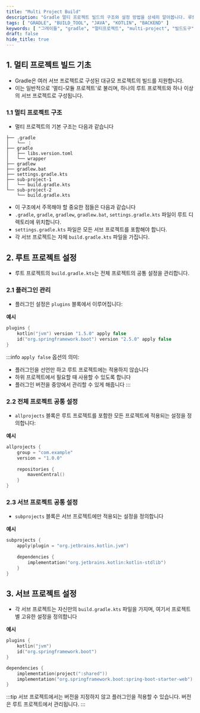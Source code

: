 ```yaml
---
title: "Multi Project Build"
description: "Gradle 멀티 프로젝트 빌드의 구조와 설정 방법을 상세히 알아봅니다. 루트 프로젝트와 서브 프로젝트의 구성, 플러그인 관리, 그리고 공통 설정 방법을 다룹니다."
tags: [ "GRADLE", "BUILD_TOOL", "JAVA", "KOTLIN", "BACKEND" ]
keywords: [ "그레이들", "gradle", "멀티프로젝트", "multi-project", "빌드도구", "build tool", "자바", "java", "코틀린", "kotlin", "백엔드", "backend" ]
draft: false
hide_title: true
---
```


## 1. 멀티 프로젝트 빌드 기초

- Gradle은 여러 서브 프로젝트로 구성된 대규모 프로젝트의 빌드를 지원합니다.
- 이는 일반적으로 '멀티-모듈 프로젝트'로 불리며, 하나의 루트 프로젝트와 하나 이상의 서브 프로젝트로 구성됩니다.

### 1.1 멀티 프로젝트 구조

- 멀티 프로젝트의 기본 구조는 다음과 같습니다

```
├── .gradle
│   └── ⋮
├── gradle
│   ├── libs.version.toml
│   └── wrapper
├── gradlew
├── gradlew.bat
├── settings.gradle.kts  
├── sub-project-1
│   └── build.gradle.kts 
└── sub-project-2
    └── build.gradle.kts
```

- 이 구조에서 주목해야 할 중요한 점들은 다음과 같습니다
- `.gradle`, `gradle`, `gradlew`, `gradlew.bat`, `settings.gradle.kts` 파일이 루트 디렉토리에 위치합니다.
- `settings.gradle.kts` 파일은 모든 서브 프로젝트를 포함해야 합니다.
- 각 서브 프로젝트는 자체 `build.gradle.kts` 파일을 가집니다.

## 2. 루트 프로젝트 설정

- 루트 프로젝트의 `build.gradle.kts`는 전체 프로젝트의 공통 설정을 관리합니다.

### 2.1 플러그인 관리

- 플러그인 설정은 `plugins` 블록에서 이루어집니다:

**예시**

```kotlin
plugins {
    kotlin("jvm") version "1.5.0" apply false
    id("org.springframework.boot") version "2.5.0" apply false
}
```

:::info
`apply false` 옵션의 의미:

- 플러그인을 선언만 하고 루트 프로젝트에는 적용하지 않습니다
- 하위 프로젝트에서 필요할 때 사용할 수 있도록 합니다
- 플러그인 버전을 중앙에서 관리할 수 있게 해줍니다
  :::

### 2.2 전체 프로젝트 공통 설정

- `allprojects` 블록은 루트 프로젝트를 포함한 모든 프로젝트에 적용되는 설정을 정의합니다:

**예시**

```kotlin
allprojects {
    group = "com.example"
    version = "1.0.0"
    
    repositories {
        mavenCentral()
    }
}
```

### 2.3 서브 프로젝트 공통 설정

- `subprojects` 블록은 서브 프로젝트에만 적용되는 설정을 정의합니다

**예시**

```kotlin
subprojects {
    apply(plugin = "org.jetbrains.kotlin.jvm")
    
    dependencies {
        implementation("org.jetbrains.kotlin:kotlin-stdlib")
    }
}
```

## 3. 서브 프로젝트 설정

- 각 서브 프로젝트는 자신만의 `build.gradle.kts` 파일을 가지며, 여기서 프로젝트별 고유한 설정을 정의합니다

**예시**

```kotlin
plugins {
    kotlin("jvm")
    id("org.springframework.boot")
}

dependencies {
    implementation(project(":shared"))
    implementation("org.springframework.boot:spring-boot-starter-web")
}
```

:::tip
서브 프로젝트에서는 버전을 지정하지 않고 플러그인을 적용할 수 있습니다. 버전은 루트 프로젝트에서 관리됩니다.
:::
